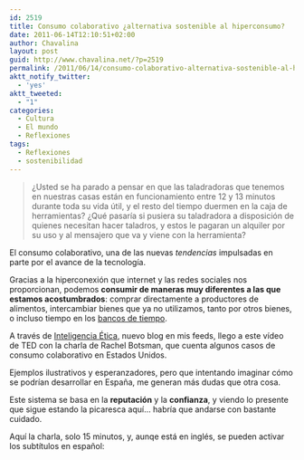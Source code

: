 ```yaml
---
id: 2519
title: Consumo colaborativo ¿alternativa sostenible al hiperconsumo?
date: 2011-06-14T12:10:51+02:00
author: Chavalina
layout: post
guid: http://www.chavalina.net/?p=2519
permalink: /2011/06/14/consumo-colaborativo-alternativa-sostenible-al-hiperconsumo/
aktt_notify_twitter:
  - 'yes'
aktt_tweeted:
  - "1"
categories:
  - Cultura
  - El mundo
  - Reflexiones
tags:
  - Reflexiones
  - sostenibilidad
---
```

> ¿Usted se ha parado a pensar en que las taladradoras que tenemos en nuestras casas están en funcionamiento entre 12 y 13 minutos durante toda su vida útil, y el resto del tiempo duermen en la caja de herramientas? ¿Qué pasaría si pusiera su taladradora a disposición de quienes necesitan hacer taladros, y estos le pagaran un alquiler por su uso y al mensajero que va y viene con la herramienta?

El consumo colaborativo, una de las nuevas _tendencias_ impulsadas en parte por el avance de la tecnología.

Gracias a la hiperconexión que internet y las redes sociales nos proporcionan, podemos **consumir de maneras muy diferentes a las que estamos acostumbrados**: comprar directamente a productores de alimentos, intercambiar bienes que ya no utilizamos, tanto por otros bienes, o incluso tiempo en los <a href="http://es.wikipedia.org/wiki/Banco_de_tiempo" target="_blank">bancos de tiempo</a>.

A través de <a href="http://inteligenciaetica.com/2011/05/consumo-colaborativo-vida-apoyando-vida/" target="_blank">Inteligencia Ética</a>, nuevo blog en mis feeds, llego a este vídeo de TED con la charla de Rachel Botsman, que cuenta algunos casos de consumo colaborativo en Estados Unidos.

Ejemplos ilustrativos y esperanzadores, pero que intentando imaginar cómo se podrían desarrollar en España, me generan más dudas que otra cosa.

Este sistema se basa en la **reputación** y la **confianza**, y viendo lo presente que sigue estando la picaresca aquí&#8230; habría que andarse con bastante cuidado.

Aquí la charla, solo 15 minutos, y, aunqe está en inglés, se pueden activar los subtítulos en español:

<p style="text-align: center;">
</p>
